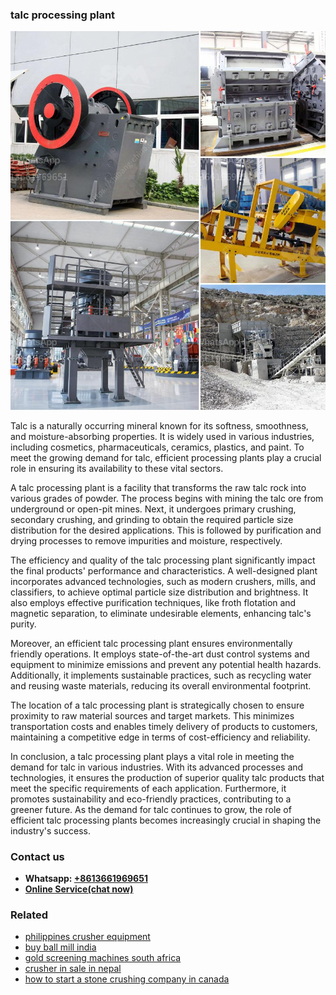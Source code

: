 <h3>talc processing plant</h3><img src='1708498440.jpg' alt=''><p>Talc is a naturally occurring mineral known for its softness, smoothness, and moisture-absorbing properties. It is widely used in various industries, including cosmetics, pharmaceuticals, ceramics, plastics, and paint. To meet the growing demand for talc, efficient processing plants play a crucial role in ensuring its availability to these vital sectors.</p><p>A talc processing plant is a facility that transforms the raw talc rock into various grades of powder. The process begins with mining the talc ore from underground or open-pit mines. Next, it undergoes primary crushing, secondary crushing, and grinding to obtain the required particle size distribution for the desired applications. This is followed by purification and drying processes to remove impurities and moisture, respectively.</p><p>The efficiency and quality of the talc processing plant significantly impact the final products' performance and characteristics. A well-designed plant incorporates advanced technologies, such as modern crushers, mills, and classifiers, to achieve optimal particle size distribution and brightness. It also employs effective purification techniques, like froth flotation and magnetic separation, to eliminate undesirable elements, enhancing talc's purity.</p><p>Moreover, an efficient talc processing plant ensures environmentally friendly operations. It employs state-of-the-art dust control systems and equipment to minimize emissions and prevent any potential health hazards. Additionally, it implements sustainable practices, such as recycling water and reusing waste materials, reducing its overall environmental footprint.</p><p>The location of a talc processing plant is strategically chosen to ensure proximity to raw material sources and target markets. This minimizes transportation costs and enables timely delivery of products to customers, maintaining a competitive edge in terms of cost-efficiency and reliability.</p><p>In conclusion, a talc processing plant plays a vital role in meeting the demand for talc in various industries. With its advanced processes and technologies, it ensures the production of superior quality talc products that meet the specific requirements of each application. Furthermore, it promotes sustainability and eco-friendly practices, contributing to a greener future. As the demand for talc continues to grow, the role of efficient talc processing plants becomes increasingly crucial in shaping the industry's success.</p><h3>Contact us</h3><ul><li><strong>Whatsapp:&nbsp;<a href="https://wa.me/8613661969651">+8613661969651</a></strong></li><li><a href="https://swt.shibang-china.com/?git&amp;zhl&amp;talc processing plant"><strong>Online Service(chat now)</strong></a></li></ul><h3>Related</h3><ul><li><a href='philippines crusher equipment.md'>philippines crusher equipment</a></li><li><a href='buy ball mill india.md'>buy ball mill india</a></li><li><a href='gold screening machines south africa.md'>gold screening machines south africa</a></li><li><a href='crusher in sale in nepal.md'>crusher in sale in nepal</a></li><li><a href='how to start a stone crushing company in canada.md'>how to start a stone crushing company in canada</a></li></ul>